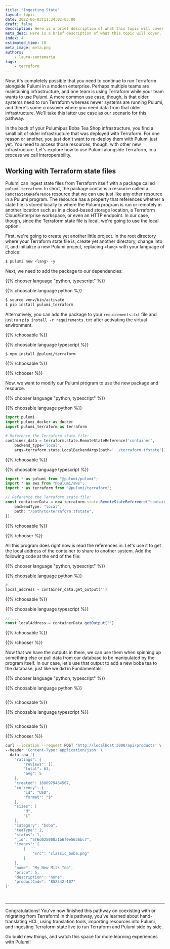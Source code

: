 ```yaml
---
title: "Ingesting State"
layout: topic
date: 2022-06-03T11:34:02-05:00
draft: false
description: Here is a brief description of what this topic will cover.
meta_desc: Here is a brief description of what this topic will cover.
index: 4
estimated_time: 10
meta_image: meta.png
authors:
    - laura-santamaria
tags:
    - terraform
---
```


Now, it's completely possible that you need to continue to run Terraform alongside Pulumi in a modern enterprise. Perhaps multiple teams are maintaining infrastructure, and one team is using Terraform while your team wants to use Pulumi. A more common use case, though, is that older systems need to run Terraform whereas newer systems are running Pulumi, and there's some crossover where you need data from that older infrastructure. We'll take this latter use case as our scenario for this pathway.

In the back of your Pulumipus Boba Tea Shop infrastructure, you find a small bit of older infrastructure that was deployed with Terraform. For one reason or another, you just don't want to re-deploy them with Pulumi just yet. You need to access those resources, though, with other new infrastructure. Let's explore how to use Pulumi alongside Terraform, in a process we call interoperability.

## Working with Terraform state files

Pulumi can ingest state files from Terraform itself with a package called `pulumi-terraform`. In short, the package contains a resource called a `RemoteStateReference` resource that we can use just like any other resource in a Pulumi program. The resource has a property that references whether a state file is stored locally to where the Pulumi program is run or remotely in another location such as in a cloud-based storage location, a Terraform Cloud/Enterprise workspace, or even an HTTP endpoint. In our case, though, since the Terraform state file is local, we're going to use the local option.

First, we're going to create yet another little project. In the root directory where your Terraform state file is, create yet another directory, change into it, and initialize a new Pulumi project, replacing `<lang>` with your language of choice:

```bash
$ pulumi new <lang> -y
```

Next, we need to add the package to our dependencies:

{{% chooser language "python, typescript" %}}

{{% choosable language python %}}

```bash
$ source venv/bin/activate
$ pip install pulumi_terraform
```

Alternatively, you can add the package to your `requirements.txt` file and just run `pip install -r requirements.txt` after activating the virtual environment.

{{% /choosable %}}

{{% choosable language typescript %}}

```bash
$ npm install @pulumi/terraform
```

{{% /choosable %}}

{{% /chooser %}}

Now, we want to modify our Pulumi program to use the new package and resource.

{{% chooser language "python, typescript" %}}

{{% choosable language python %}}

```python
import pulumi
import pulumi_docker as docker
import pulumi_terraform as terraform

# Reference the Terraform state file:
container_data = terraform.state.RemoteStateReference('container',
    backend_type='local',
    args=terraform.state.LocalBackendArgs(path='../terraform.tfstate'))
```

{{% /choosable %}}

{{% choosable language typescript %}}

```typescript
import * as pulumi from "@pulumi/pulumi";
import * as aws from "@pulumi/aws";
import * as terraform from "@pulumi/terraform";

// Reference the Terraform state file:
const containerData = new terraform.state.RemoteStateReference("container", {
    backendType: "local",
    path: "/path/to/terraform.tfstate",
});
```

{{% /choosable %}}

{{% /chooser %}}

All this program does right now is read the references in. Let's use it to get the local address of the container to share to another system. Add the following code at the end of the file:

{{% chooser language "python, typescript" %}}

{{% choosable language python %}}

```python
#...
local_address = container_data.get_output('')
```

{{% /choosable %}}

{{% choosable language typescript %}}

```typescript
// ...
const localAddress = containerData.getOutput('')
```

{{% /choosable %}}

{{% /chooser %}}

Now that we have the outputs in there, we can use them when spinning up something else or pull data from our database to be manipulated by the program itself. In our case, let's use that output to add a new boba tea to the database, just like we did in Fundamentals:

{{% chooser language "python, typescript" %}}

{{% choosable language python %}}

```python
```

{{% /choosable %}}

{{% choosable language typescript %}}

```typescript
```

{{% /choosable %}}

{{% /chooser %}}

```bash
curl --location --request POST 'http://localhost:3000/api/products' \
--header 'Content-Type: application/json' \
--data-raw '{
    "ratings": {
        "reviews": [],
        "total": 63,
        "avg": 5
    },
    "created": 1600979464567,
    "currency": {
        "id": "USD",
        "format": "$"
    },
    "sizes": [
        "M",
        "L"
    ],
    "category": "boba",
    "teaType": 2,
    "status": 1,
    "_id": "5f6d025008a1b6f0e5636bc7",
    "images": [
        {
            "src": "classic_boba.png"
        }
    ],
    "name": "My New Milk Tea",
    "price": 5,
    "description": "none",
    "productCode": "852542-107"
}'
```


<br/>
<hr/>

Congratulations! You've now finished this pathway on coexisting with or migrating from Terraform! In this pathway, you've learned about hand-translating HCL, using translation tools, importing resources into Pulumi, and ingesting Terraform state live to run Terraform and Pulumi side by side.

Go build new things, and watch this space for more learning experiences with Pulumi!
